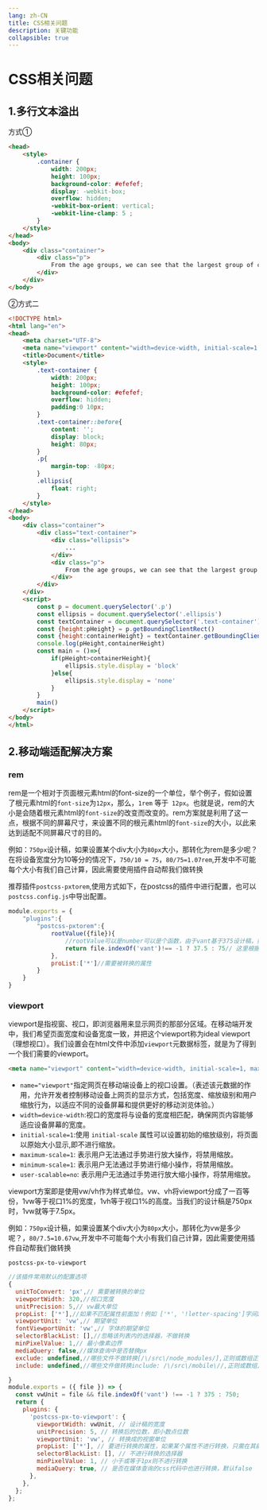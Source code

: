```yaml
---
lang: zh-CN
title: CSS相关问题
description: 关键功能
collapsible: true
---
```

# CSS相关问题

## 1.多行文本溢出

方式①

~~~html
<head>
	<style>
        .container {
            width: 200px;
            height: 100px;
            background-color: #efefef;
            display: -webkit-box;
            overflow: hidden;
            -webkit-box-orient: vertical;
            -webkit-line-clamp: 5 ;
        }
    </style>
</head>
<body>
    <div class="container">
        <div class="p">
            From the age groups, we can see that the largest group of citizens is the group in the age between 20-29. People in this period have had their own career.In this society of ever-quickening pace, working with copmputer has become a fashion. Furthermore, they also use it to entertain themselves and find the right person. The group secondary to this group is in the age between 10-19. In this period, middle school students mostly use computer to play games and chat with others, people in college use it both to entertain themselves and learn what they need to learn. And amount of people in this period fall in love so they spend much on chatting with their beloved people. Top3 is in the age between 30-39. In this period, middle aged people have lost part of interest of playing games and the need of l
        </div>
    </div>
</body>
~~~

②方式二

~~~html
<!DOCTYPE html>
<html lang="en">
<head>
    <meta charset="UTF-8">
    <meta name="viewport" content="width=device-width, initial-scale=1.0">
    <title>Document</title>
    <style>
        .text-container {
            width: 200px;
            height: 100px;
            background-color: #efefef;
            overflow: hidden;
            padding:0 10px;
        }
        .text-container::before{
            content: '';
            display: block;
            height: 80px;
        }
        .p{
            margin-top: -80px;  
        }
        .ellipsis{
            float: right;
        }
    </style>
</head>
<body>
    <div class="container">
        <div class="text-container">
            <div class="ellipsis">
                ...
            </div>
            <div class="p">
                From the age groups, we can see that the largest group of citizens is the group in the age between 20-29. People in this period have had their own career.In this society of ever-quickening pace, working with copmputer has become a fashion. Furthermore, they also use it to entertain themselves and find the right person. The group secondary to this group is in the age between 10-19. In this period, middle school students mostly use computer to play games and chat with others, people in college use it both to entertain themselves and learn what they need to learn. And amount of people in this period fall in love so they spend much on chatting with their beloved people. Top3 is in the age between 30-39. In this period, middle aged people have lost part of interest of playing games and the need of
            </div>
        </div>
    </div>
    <script>
        const p = document.querySelector('.p')
        const ellipsis = document.querySelector('.ellipsis')
        const textContainer = document.querySelector('.text-container')
        const {height:pHeight} = p.getBoundingClientRect()
        const {height:containerHeight} = textContainer.getBoundingClientRect()
        console.log(pHeight,containerHeight)
        const main = ()=>{
            if(pHeight>containerHeight){
                ellipsis.style.display = 'block'
            }else{
                ellipsis.style.display = 'none'
            }
        }
        main()
    </script>
</body>
</html>
~~~

## 2.移动端适配解决方案

### rem

rem是一个相对于页面根元素html的font-size的一个单位，举个例子，假如设置了根元素html的`font-size`为`12px`，那么，`1rem` 等于` 12px`。也就是说，rem的大小是会随着根元素html的`font-size`的改变而改变的。rem方案就是利用了这一点，根据不同的屏幕尺寸，来设置不同的根元素html的`font-size`的大小，以此来达到适配不同屏幕尺寸的目的。

例如：`750px`设计稿，如果设置某个div大小为`80px`大小，那转化为rem是多少呢？在将设备宽度分为10等分的情况下，`750/10 = 75`，`80/75=1.07rem`,开发中不可能每个大小有我们自己计算，因此需要使用插件自动帮我们做转换

推荐插件`postcss-pxtorem`,使用方式如下，在postcss的插件中进行配置，也可以`postcss.config.js`中导出配置。

~~~js
module.exports = {
    "plugins":{
        "postcss-pxtorem":{
            rootValue({file}){
                //rootValue可以是number可以是个函数，由于vant基于375设计稿，如果我们使用750设计稿，那尺寸大了一半，因此是vant的时候需要将rootValue设置一般
				return file.indexOf('vant')!== -1 ? 37.5 : 75// 这里根据设计图尺寸
            }, 
            proList:['*']//需要被转换的属性
        }
    }
}
~~~



### viewport

viewport是指视窗、视口，即浏览器用来显示网页的那部分区域。在移动端开发中，我们希望页面宽度和设备宽度一致，并把这个viewport称为ideal viewport（理想视口）。我们设置会在html文件中添加`viewport`元数据标签，就是为了得到一个我们需要的viewport。

~~~html
<meta name="viewport" content="width=device-width, initial-scale=1, maximum-scale=1, minimum-scale=1, user-scalable=no">
~~~

* `name="viewport"`指定网页在移动端设备上的视口设置。（表述该元数据的作用，允许开发者控制移动设备上网页的显示方式，包括宽度、缩放级别和用户缩放行为，以适应不同的设备屏幕和提供更好的移动浏览体验。）
* `width=device-width`:视口的宽度将与设备的宽度相匹配，确保网页内容能够适应设备屏幕的宽度。
* `initial-scale=1`:使用 `initial-scale` 属性可以设置初始的缩放级别，将页面以原始大小显示,即不进行缩放。
* `maximum-scale=1`: 表示用户无法通过手势进行放大操作，将禁用缩放。
* `minimum-scale=1`: 表示用户无法通过手势进行缩小操作，将禁用缩放。
* `user-scalable=no`: 表示用户无法通过手势进行放大缩小操作，将禁用缩放。

viewport方案即是使用vw/vh作为样式单位。vw、vh将viewport分成了一百等份，1vw等于视口1%的宽度，1vh等于视口1%的高度。当我们的设计稿是750px时，1vw就等于7.5px。

例如：`750px`设计稿，如果设置某个div大小为`80px`大小，那转化为vw是多少呢？，`80/7.5=10.67vw`,开发中不可能每个大小有我们自己计算，因此需要使用插件自动帮我们做转换

`postcss-px-to-viewport`



~~~js
//该插件常用默认的配置选项
{
  unitToConvert: 'px',// 需要被转换的单位
  viewportWidth: 320,//视口宽度
  unitPrecision: 5,// vw最大单位 
  propList: ['*'],//如果不匹配属性前面加！例如 ['*', '!letter-spacing']字间距将不会转换
  viewportUnit: 'vw',// 期望单位
  fontViewportUnit: 'vw',// 字体的期望单位
  selectorBlackList: [],//忽略该列表内的选择器，不做转换
  minPixelValue: 1,// 最小像素边界
  mediaQuery: false,//媒体查询中是否替换px
  exclude: undefined,//哪些文件不做转换[/\/src\/node_modules/],正则或数组正则
  include: undefined,//哪些文件做转换include: /\/src\/mobile\//,正则或数组正则

}
module.exports = ({ file }) => {
  const vwUnit = file && file.indexOf('vant') !== -1 ? 375 : 750;
  return {
    plugins: {
      'postcss-px-to-viewport': {
        viewportWidth: vwUnit, // 设计稿的宽度
        unitPrecision: 5, // 转换后的位数，即小数点位数
        viewportUnit: 'vw', // 转换成的视窗单位
        propList: ['*'], // 要进行转换的属性，如果某个属性不进行转换，只需在其前加个“!”即可
        selectorBlackList: [], // 不进行转换的选择器
        minPixelValue: 1, // 小于或等于1px则不进行转换
        mediaQuery: true, // 是否在媒体查询的css代码中也进行转换，默认false
      },
    },
  };
};
~~~





<CommentService/>